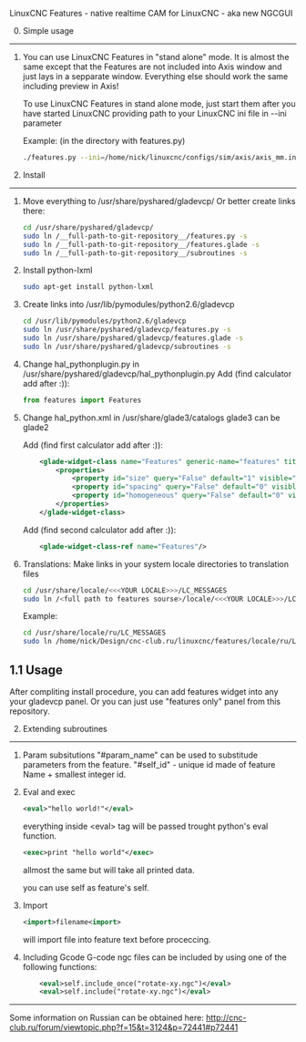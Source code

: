 LinuxCNC Features - native realtime CAM for LinuxCNC - aka new NGCGUI


0.	Simple usage
--------------------------------------------------------------------------------
1. You can use LinuxCNC Features in "stand alone" mode. It is almost the same
	except that the Features are not included into Axis window and just lays 
	in a sepparate window. Everything else should work the same including
	preview in Axis!
	
	To use LinuxCNC Features in stand alone mode, just start them after you
	have started LinuxCNC providing path to your LinuxCNC ini file in 
	--ini parameter
	
	Example:
	(in the directory with features.py)
	```sh
	./features.py --ini=/home/nick/linuxcnc/configs/sim/axis/axis_mm.ini
	```


1.	Install
--------------------------------------------------------------------------------

1. Move everything to /usr/share/pyshared/gladevcp/
	Or better create links there:
	```sh
	cd /usr/share/pyshared/gladevcp/
	sudo ln /__full-path-to-git-repository__/features.py -s
	sudo ln /__full-path-to-git-repository__/features.glade -s
	sudo ln /__full-path-to-git-repository__/subroutines -s
	```	


2. Install python-lxml 
	```sh
	sudo apt-get install python-lxml 
	```

3. Create links into /usr/lib/pymodules/python2.6/gladevcp


	```sh
	cd /usr/lib/pymodules/python2.6/gladevcp
	sudo ln /usr/share/pyshared/gladevcp/features.py -s
	sudo ln /usr/share/pyshared/gladevcp/features.glade -s
	sudo ln /usr/share/pyshared/gladevcp/subroutines -s
	```

4. Change hal_pythonplugin.py in /usr/share/pyshared/gladevcp/hal_pythonplugin.py
	Add (find calculator add after :)):
	```python
	from features import Features
	```	

5. Change hal_python.xml in /usr/share/glade3/catalogs glade3 can be glade2
	
	Add (find first calculator add after :)):
	```xml
		<glade-widget-class name="Features" generic-name="features" title="features">
		    <properties>
		        <property id="size" query="False" default="1" visible="False"/>
		        <property id="spacing" query="False" default="0" visible="False"/>
		        <property id="homogeneous" query="False" default="0" visible="False"/>
		    </properties>
		</glade-widget-class>
	```
	
	 Add (find second calculator add after :)):
	```xml
		<glade-widget-class-ref name="Features"/>
	```

6. Translations:
	Make links in your system locale directories to translation files
	```sh
	cd /usr/share/locale/<<<YOUR LOCALE>>>/LC_MESSAGES
	sudo ln /<full path to features sourse>/locale/<<<YOUR LOCALE>>>/LC_MESSAGES/linuxcnc-features.mo -s
	```
	Example:
	```sh
	cd /usr/share/locale/ru/LC_MESSAGES
	sudo ln /home/nick/Design/cnc-club.ru/linuxcnc/features/locale/ru/LC_MESSAGES/linuxcnc-features.mo -s
	```

1.1	Usage
--------------------------------------------------------------------------------

After compliting install procedure, you can add features widget into any your gladevcp panel. 
Or you can just use "features only" panel from this repository. 



2.	Extending subroutines
--------------------------------------------------------------------------------

1. Param subsitutions
	"#param_name" can be used to substitude parameters from the feature. 
	"#self_id" - unique id made of feature Name + smallest integer id. 

2. Eval and exec
	```xml
	<eval>"hello world!"</eval>
	```
	everything inside &lt;eval&gt; tag will be passed
	trought python's eval function. 
	
	```xml
	<exec>print "hello world"</exec>
	```
	allmost the same but will take all printed data.
	
	you can use self as feature's self.

3. Import 
	```xml
	<import>filename<import>
	```
	will import file into feature text before proceccing.	
	
3. Including Gcode
	G-code ngc files can be included by using one of the following functions: 
	```xml
		<eval>self.include_once("rotate-xy.ngc")</eval>
		<eval>self.include("rotate-xy.ngc")</eval>
	```

--------------------------------------------------------------------------------

Some information on Russian can be obtained here: http://cnc-club.ru/forum/viewtopic.php?f=15&t=3124&p=72441#p72441
